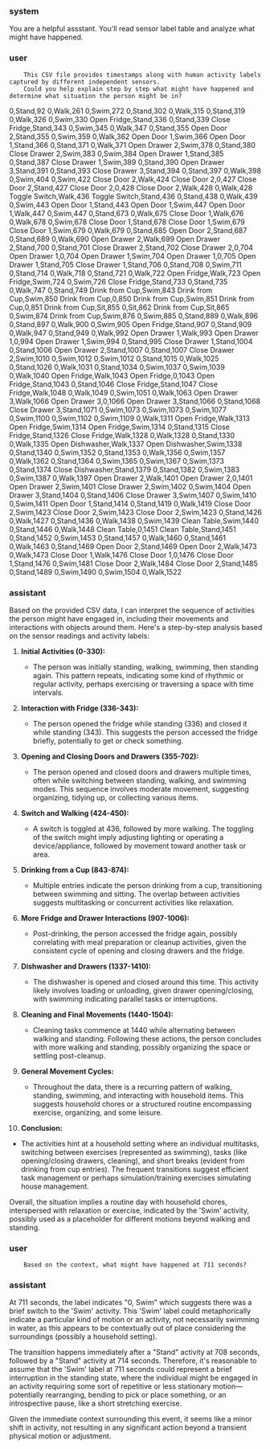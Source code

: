 ### system
You are a helpful assstant. You'll read sensor label table and analyze what might have happened.
### user

        This CSV file provides timestamps along with human activity labels captured by different independent sensors.
        Could you help explain step by step what might have happened and determine what situation the person might be in?
    
0,Stand,92
0,Walk,261
0,Swim,272
0,Stand,302
0,Walk,315
0,Stand,319
0,Walk,326
0,Swim,330
Open Fridge,Stand,336
0,Stand,339
Close Fridge,Stand,343
0,Swim,345
0,Walk,347
0,Stand,355
Open Door 2,Stand,355
0,Swim,359
0,Walk,362
Open Door 1,Swim,366
Open Door 1,Stand,366
0,Stand,371
0,Walk,371
Open Drawer 2,Swim,378
0,Stand,380
Close Drawer 2,Swim,383
0,Swim,384
Open Drawer 1,Stand,385
0,Stand,387
Close Drawer 1,Swim,389
0,Stand,390
Open Drawer 3,Stand,391
0,Stand,393
Close Drawer 3,Stand,394
0,Stand,397
0,Walk,398
0,Swim,404
0,Swim,422
Close Door 2,Walk,424
Close Door 2,0,427
Close Door 2,Stand,427
Close Door 2,0,428
Close Door 2,Walk,428
0,Walk,428
Toggle Switch,Walk,436
Toggle Switch,Stand,436
0,Stand,438
0,Walk,439
0,Swim,443
Open Door 1,Stand,443
Open Door 1,Swim,447
Open Door 1,Walk,447
0,Swim,447
0,Stand,673
0,Walk,675
Close Door 1,Walk,676
0,Walk,678
0,Swim,678
Close Door 1,Stand,678
Close Door 1,Swim,679
Close Door 1,Swim,679
0,Walk,679
0,Stand,685
Open Door 2,Stand,687
0,Stand,689
0,Walk,690
Open Drawer 2,Walk,699
Open Drawer 2,Stand,700
0,Stand,701
Close Drawer 2,Stand,702
Close Drawer 2,0,704
Open Drawer 1,0,704
Open Drawer 1,Swim,704
Open Drawer 1,0,705
Open Drawer 1,Stand,705
Close Drawer 1,Stand,706
0,Stand,708
0,Swim,711
0,Stand,714
0,Walk,718
0,Stand,721
0,Walk,722
Open Fridge,Walk,723
Open Fridge,Swim,724
0,Swim,726
Close Fridge,Stand,733
0,Stand,735
0,Walk,747
0,Stand,749
Drink from Cup,Swim,843
Drink from Cup,Swim,850
Drink from Cup,0,850
Drink from Cup,Swim,851
Drink from Cup,0,851
Drink from Cup,Sit,855
0,Sit,862
Drink from Cup,Sit,865
0,Swim,874
Drink from Cup,Swim,876
0,Swim,885
0,Stand,889
0,Walk,896
0,Stand,897
0,Walk,900
0,Swim,905
Open Fridge,Stand,907
0,Stand,909
0,Walk,947
0,Stand,949
0,Walk,992
Open Drawer 1,Walk,993
Open Drawer 1,0,994
Open Drawer 1,Swim,994
0,Stand,995
Close Drawer 1,Stand,1004
0,Stand,1006
Open Drawer 2,Stand,1007
0,Stand,1007
Close Drawer 2,Swim,1010
0,Swim,1012
0,Swim,1012
0,Stand,1015
0,Walk,1025
0,Stand,1026
0,Walk,1031
0,Stand,1034
0,Swim,1037
0,Swim,1039
0,Walk,1040
Open Fridge,Walk,1043
Open Fridge,0,1043
Open Fridge,Stand,1043
0,Stand,1046
Close Fridge,Stand,1047
Close Fridge,Walk,1048
0,Walk,1049
0,Swim,1051
0,Walk,1063
Open Drawer 3,Walk,1066
Open Drawer 3,0,1066
Open Drawer 3,Stand,1066
0,Stand,1068
Close Drawer 3,Stand,1071
0,Swim,1073
0,Swim,1073
0,Swim,1077
0,Swim,1100
0,Swim,1102
0,Swim,1109
0,Walk,1311
Open Fridge,Walk,1313
Open Fridge,Swim,1314
Open Fridge,Swim,1314
0,Stand,1315
Close Fridge,Stand,1326
Close Fridge,Walk,1328
0,Walk,1328
0,Stand,1330
0,Walk,1335
Open Dishwasher,Walk,1337
Open Dishwasher,Swim,1338
0,Stand,1340
0,Swim,1352
0,Stand,1353
0,Walk,1356
0,Swim,1357
0,Walk,1362
0,Stand,1364
0,Swim,1365
0,Swim,1367
0,Swim,1373
0,Stand,1374
Close Dishwasher,Stand,1379
0,Stand,1382
0,Swim,1383
0,Swim,1387
0,Walk,1397
Open Drawer 2,Walk,1401
Open Drawer 2,0,1401
Open Drawer 2,Swim,1401
Close Drawer 2,Swim,1402
0,Swim,1404
Open Drawer 3,Stand,1404
0,Stand,1406
Close Drawer 3,Swim,1407
0,Swim,1410
0,Swim,1411
Open Door 1,Stand,1414
0,Stand,1419
0,Walk,1419
Close Door 2,Swim,1423
Close Door 2,Swim,1423
Close Door 2,Swim,1423
0,Stand,1426
0,Walk,1427
0,Stand,1436
0,Walk,1438
0,Swim,1439
Clean Table,Swim,1440
0,Stand,1446
0,Walk,1448
Clean Table,0,1451
Clean Table,Stand,1451
0,Stand,1452
0,Swim,1453
0,Stand,1457
0,Walk,1460
0,Stand,1461
0,Walk,1463
0,Stand,1469
Open Door 2,Stand,1469
Open Door 2,Walk,1473
0,Walk,1473
Close Door 1,Walk,1476
Close Door 1,0,1476
Close Door 1,Stand,1476
0,Swim,1481
Close Door 2,Walk,1484
Close Door 2,Stand,1485
0,Stand,1489
0,Swim,1490
0,Swim,1504
0,Walk,1522

### assistant
Based on the provided CSV data, I can interpret the sequence of activities the person might have engaged in, including their movements and interactions with objects around them. Here's a step-by-step analysis based on the sensor readings and activity labels:

1. **Initial Activities (0-330):**
   - The person was initially standing, walking, swimming, then standing again. This pattern repeats, indicating some kind of rhythmic or regular activity, perhaps exercising or traversing a space with time intervals.

2. **Interaction with Fridge (336-343):**
   - The person opened the fridge while standing (336) and closed it while standing (343). This suggests the person accessed the fridge briefly, potentially to get or check something.

3. **Opening and Closing Doors and Drawers (355-702):**
   - The person opened and closed doors and drawers multiple times, often while switching between standing, walking, and swimming modes. This sequence involves moderate movement, suggesting organizing, tidying up, or collecting various items.

4. **Switch and Walking (424-450):**
   - A switch is toggled at 436, followed by more walking. The toggling of the switch might imply adjusting lighting or operating a device/appliance, followed by movement toward another task or area.

5. **Drinking from a Cup (843-874):**
   - Multiple entries indicate the person drinking from a cup, transitioning between swimming and sitting. The overlap between activities suggests multitasking or concurrent activities like relaxation.

6. **More Fridge and Drawer Interactions (907-1006):**
   - Post-drinking, the person accessed the fridge again, possibly correlating with meal preparation or cleanup activities, given the consistent cycle of opening and closing drawers and the fridge.

7. **Dishwasher and Drawers (1337-1410):**
   - The dishwasher is opened and closed around this time. This activity likely involves loading or unloading, given drawer opening/closing, with swimming indicating parallel tasks or interruptions.

8. **Cleaning and Final Movements (1440-1504):**
   - Cleaning tasks commence at 1440 while alternating between walking and standing. Following these actions, the person concludes with more walking and standing, possibly organizing the space or settling post-cleanup.

9. **General Movement Cycles:**
   - Throughout the data, there is a recurring pattern of walking, standing, swimming, and interacting with household items. This suggests household chores or a structured routine encompassing exercise, organizing, and some leisure.

10. **Conclusion:**
   - The activities hint at a household setting where an individual multitasks, switching between exercises (represented as swimming), tasks (like opening/closing drawers, cleaning), and short breaks (evident from drinking from cup entries). The frequent transitions suggest efficient task management or perhaps simulation/training exercises simulating house management.

Overall, the situation implies a routine day with household chores, interspersed with relaxation or exercise, indicated by the 'Swim' activity, possibly used as a placeholder for different motions beyond walking and standing.
### user

        Based on the context, what might have happened at 711 seconds?
    
### assistant
At 711 seconds, the label indicates "0, Swim" which suggests there was a brief switch to the 'Swim' activity. This 'Swim' label could metaphorically indicate a particular kind of motion or an activity, not necessarily swimming in water, as this appears to be contextually out of place considering the surroundings (possibly a household setting).

The transition happens immediately after a "Stand" activity at 708 seconds, followed by a "Stand" activity at 714 seconds. Therefore, it's reasonable to assume that the 'Swim' label at 711 seconds could represent a brief interruption in the standing state, where the individual might be engaged in an activity requiring some sort of repetitive or less stationary motion—potentially rearranging, bending to pick or place something, or an introspective pause, like a short stretching exercise.

Given the immediate context surrounding this event, it seems like a minor shift in activity, not resulting in any significant action beyond a transient physical motion or adjustment.
